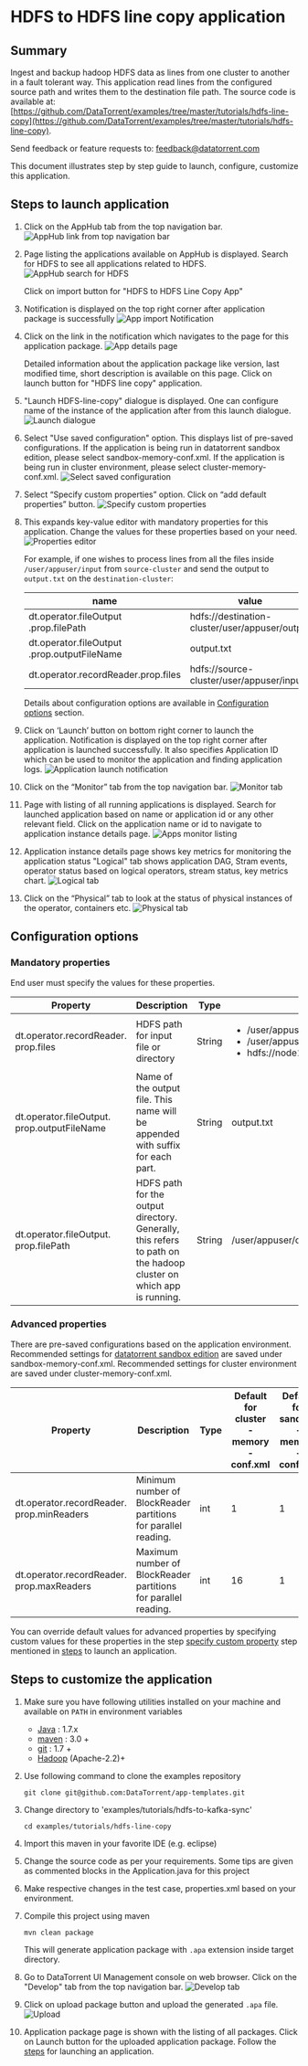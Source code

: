 # HDFS to HDFS line copy application

## Summary

Ingest and backup hadoop HDFS data as lines from one cluster to another in a fault tolerant way. This application read lines from the configured source path and writes them to the destination file path. The source code is available at: [https://github.com/DataTorrent/examples/tree/master/tutorials/hdfs-line-copy](https://github.com/DataTorrent/examples/tree/master/tutorials/hdfs-line-copy).

Send feedback or feature requests to: [feedback@datatorrent.com](mailto:feedback@datatorrent.com)

This document illustrates step by step guide to launch, configure, customize
this application.

## <a name="steps_to_launch"></a>Steps to launch application

1. Click on the AppHub tab from the top navigation bar.
   ![AppHub link from top navigation bar](images/common/apphub_link.png)

1. Page listing the applications available on AppHub is displayed.
Search for HDFS to see all applications related to HDFS.
   ![AppHub search for HDFS](images/hdfs-line-copy/apphub-search.png)

   Click on import button for "HDFS to HDFS Line Copy App"

1. Notification is displayed on the top right corner after application package is successfully
   ![App import Notification](images/hdfs-line-copy/import-notification.png)

1. Click on the link in the notification which navigates to the page for this application package.
   ![App details page](images/hdfs-line-copy/app-details-page.png)

    Detailed information about the application package like version, last modified time, short description is available on this page.  Click on launch button for "HDFS line copy"
   application.

1. <a name="launch-dialogue"></a>"Launch HDFS-line-copy" dialogue is displayed. One can configure name of the instance of the application after from this launch dialogue.
   ![Launch dialogue](images/hdfs-line-copy/launch.png)

1. Select "Use saved configuration" option. This displays list of pre-saved configurations. If the application is being run in datatorrent sandbox edition, please select sandbox-memory-conf.xml. If the application is being run in cluster environment, please select cluster-memory-conf.xml.
   ![Select saved configuration](images/hdfs-line-copy/saved-conf.png)

1. Select “Specify custom properties” option. Click on “add default properties” button.
   ![Specify custom properties](images/hdfs-line-copy/specify-custom.png)

1. This expands key-value editor with mandatory properties for this application. Change the values for these properties based on your need.
   ![Properties editor](images/hdfs-line-copy/property-editor.png)

    <a name="property-editor"></a>For example, if one wishes to process lines from all the files inside `/user/appuser/input` from `source-cluster` and send the output to `output.txt` on the `destination-cluster`:

    |name|value|
    |-|-|
    |dt.operator.fileOutput .prop.filePath|hdfs://destination-cluster/user/appuser/output|
    |dt.operator.fileOutput .prop.outputFileName|output.txt|
    |dt.operator.recordReader.prop.files|hdfs://source-cluster/user/appuser/input|

    Details about configuration options are available in [Configuration options](#configuration_options) section.

1. Click on ‘Launch’ button on bottom right corner to launch the application.
Notification is displayed on the top right corner after application is launched successfully. It also specifies Application ID which can be used to monitor the application and finding application logs.
   ![Application launch notification](images/common/app_launch_notification.png)

1. Click on the “Monitor” tab from the top navigation bar.
   ![Monitor tab](images/common/monitor_link.png)

1. Page with listing of all running applications is displayed. Search for launched application based on name or application id or any other relevant field. Click on the application name or id to navigate to application instance details page.
   ![Apps monitor listing](images/common/apps_monitor_listing.png)
1. Application instance details page shows key metrics for monitoring the application status "Logical" tab shows application DAG, Stram events, operator status based on logical operators, stream status, key metrics chart.
   ![Logical tab](images/hdfs-line-copy/logical.png)

1. Click on the “Physical” tab to look at the status of physical instances of the operator, containers etc.
   ![Physical tab](images/hdfs-line-copy/physical.png)

## <a name="configuration_options">Configuration options</a>

### Mandatory properties
End user must specify the values for these properties.

|Property|Description|Type|Example|
|-|-|-|-|
|dt.operator.recordReader. prop.files|HDFS path for input file or directory| String|<ul><li>/user/appuser/input/directory1</li><li>/user/appuser/input/file2.log</li><li>hdfs://node1.company1.com/user/appuser/input</li></ul>|
|dt.operator.fileOutput. prop.outputFileName|Name of the output file. This name will be appended with suffix for each part.|String|output.txt|
|dt.operator.fileOutput. prop.filePath|HDFS path for the output directory. Generally, this refers to path on the hadoop cluster on which app is running.|String|/user/appuser/output|

### Advanced properties
There are pre-saved configurations based on the application environment. Recommended settings for [datatorrent sandbox edition](https://www.datatorrent.com/download/datatorrent-rts-sandbox-edition-download/) are saved under sandbox-memory-conf.xml. Recommended settings for cluster environment are saved under cluster-memory-conf.xml.

|Property|Description|Type|Default for<br/> cluster<br/>-memory<br/>-conf.xml|Default for<br/>sandbox<br/>-memory<br/>-conf.xml
|-|-|-|-|-|
|dt.operator.recordReader. prop.minReaders|Minimum number of BlockReader partitions for parallel reading.|int|1|1|
|dt.operator.recordReader. prop.maxReaders|Maximum number of BlockReader partitions for parallel reading.|int|16|1|

You can override default values for advanced properties by specifying custom values for these properties in the step [specify custom property](#property-editor) step mentioned in [steps](#steps_to_launch) to launch an application.

## Steps to customize the application

1. Make sure you have following utilities installed on your machine and available on `PATH` in environment variables
    - [Java](https://www.java.com/en/download/manual.jsp) : 1.7.x
    - [maven](http://maven.apache.org/download.cgi) : 3.0 +
    - [git](https://git-scm.com/book/en/v2/Getting-Started-Installing-Git) : 1.7 +
    - [Hadoop]( http://www.michael-noll.com/tutorials/running-hadoop-on-ubuntu-linux-single-node-cluster/) (Apache-2.2)+

1.  Use following command to clone the examples repository

    ```
    git clone git@github.com:DataTorrent/app-templates.git
    ```

1. Change directory to 'examples/tutorials/hdfs-to-kafka-sync'

    ```
    cd examples/tutorials/hdfs-line-copy
    ```

1. Import this maven in your favorite IDE (e.g. eclipse)

1. Change the source code as per your requirements. Some tips are given as commented blocks in the Application.java for this project

1. Make respective changes in the test case, properties.xml based on your environment.

1. Compile this project using maven

    ```
    mvn clean package
    ```

    This will generate application package with `.apa` extension inside target directory.

1. Go to DataTorrent UI Management console on web browser. Click on the "Develop" tab from the top navigation bar.
   ![Develop tab](images/common/develop_link.png)

1. Click on upload package button and upload the generated `.apa` file.
   ![Upload](images/common/upload.png)

1. Application package page is shown with the listing of all packages. Click on Launch button for the uploaded application package. Follow the [steps](#launch-dialogue) for launching an application.
